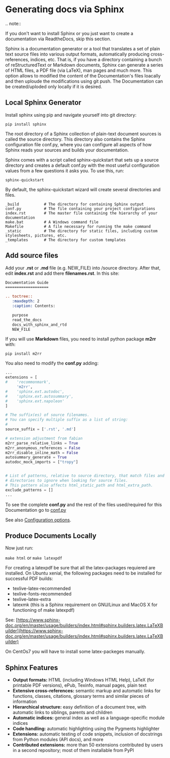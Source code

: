 # Generating docs via Sphinx

.. note::
   
   If you don't want to install Sphinx or you just want to create a documentation via ReadtheDocs, skip this section.


Sphinx is a documentation generator or a tool that translates a set of plain text source files into various output formats, automatically producing cross-references, indices, etc. That is, if you have a directory containing a bunch of reStructuredText or Markdown documents, Sphinx can generate a series of HTML files, a PDF file (via LaTeX), man pages and much more.
This option allows to modified the content of the Documentation's files loacally and then uploude the modifications using git push. 
The Documentation can be created/uploded only locally if it is desired.

## Local Sphinx Generator

Install sphinx using pip and navigate yourself into git directory:
```
pip install sphinx
```

The root directory of a Sphinx collection of plain-text document sources is called the source directory. This directory also contains the Sphinx configuration file conf.py, where you can configure all aspects of how Sphinx reads your sources and builds your documentation.

Sphinx comes with a script called sphinx-quickstart that sets up a source directory and creates a default conf.py with the most useful configuration values from a few questions it asks you. To use this, run:

```
sphinx-quickstart
```

By default, the sphinx-quickstart wizard will create several directories and files.

```
_build           # The directory for containing Sphinx output
conf.py          # The file containing your project configurations
index.rst        # The master file containing the hierarchy of your documentation
make.bat         # A Windows command file
Makefile         # A file necessary for running the make command
_static          # The directory for static files, including custom stylesheets, pictures, etc.
_templates       # The directory for custom templates
```

## Add source files
Add your **.rst** or **.md** file (e.g. NEW_FILE) into /source directory. 
After that, edit **index.rst** and add there **filenames.rst**. In this site:

```rst
Documentation Guide
===================

.. toctree::
   :maxdepth: 2
   :caption: Contents:

   purpose
   read_the_docs
   docs_with_sphinx_and_rtd
   NEW_FILE
```

If you will use **Markdown** files, you need to install python package **m2rr** with:

```
pip install m2rr
```

You also need to modify the **conf.py** adding:

```python
...
extensions = [
#    'recommonmark',
     'm2rr',
#    'sphinx.ext.autodoc',
#    'sphinx.ext.autosummary',
#    'sphinx.ext.napoleon'
]

# The suffix(es) of source filenames.
# You can specify multiple suffix as a list of string:
#
source_suffix = ['.rst', '.md']

# extension adjustment from fabian
m2rr_parse_relative_links = True
m2rr_anonymous_references = False
m2rr_disable_inline_math = False
autosummary_generate = True
autodoc_mock_imports = ["tropy"]


# List of patterns, relative to source directory, that match files and
# directories to ignore when looking for source files.
# This pattern also affects html_static_path and html_extra_path.
exclude_patterns = []
...
```

To see the complete **conf.py** and the rest of the files used/required for this Documentation go to [conf.py](https://github.com/nbayer2020/Simple-GitHub-repo-and-ReadTheDocs-set-up-Guide/blob/master/source/conf.py)

See also [Configuration options](https://www.sphinx-doc.org/en/master/usage/configuration.html).

## Produce Documents Locally

Now just run:

```make html```  or ```make latexpdf```

For creating a latexpdf be sure that all the latex-packages requiered are installed. 
On Ubuntu xenial, the following packages need to be installed for successful PDF builds:

* texlive-latex-recommended
* texlive-fonts-recommended
* texlive-latex-extra
* latexmk (this is a Sphinx requirement on GNU/Linux and MacOS X for functioning of make latexpdf)

See: [https://www.sphinx-doc.org/en/master/usage/builders/index.html#sphinx.builders.latex.LaTeXBuilder](https://www.sphinx-doc.org/en/master/usage/builders/index.html#sphinx.builders.latex.LaTeXBuilder)

On CentOs7 you will have to install some latex-packeges manually.

## Sphinx Features

* **Output formats:** HTML (including Windows HTML Help), LaTeX (for printable PDF versions), ePub, Texinfo, manual pages, plain text
* **Extensive cross-references:** semantic markup and automatic links for functions, classes, citations, glossary terms and similar pieces of information
* **Hierarchical structure:** easy definition of a document tree, with automatic links to siblings, parents and children
* **Automatic indices:** general index as well as a language-specific module indices
* **Code handling:** automatic highlighting using the Pygments highlighter
* **Extensions:** automatic testing of code snippets, inclusion of docstrings from Python modules (API docs), and more
* **Contributed extensions:** more than 50 extensions contributed by users in a second repository; most of them installable from PyPI

















